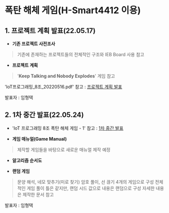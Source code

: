 
# **폭탄 해체 게임(H-Smart4412 이용)**


## **1. 프로젝트 계획 발표(22.05.17)**

 - **기존 프로젝트 사전조사**
>기존에 존재하는 프로젝트들의 전체적인 구조와 IEB Board 사용 참고

 - **프로젝트 계획**
>'**Keep Talking and Nobody Explodes**' 게임 참고


'IoT프로그래밍_8조_20220516.pdf' 참고 : [프로젝트 계획 발표](https://github.com/hyoungteak/IoT_HSmart4412/blob/main/IoT%ED%94%84%EB%A1%9C%EA%B7%B8%EB%9E%98%EB%B0%8D_8%EC%A1%B0_20220516.pdf)

발표자 : 임형택



## **2. 1차 중간 발표(22.05.24)**

 - 'IoT 프로그래밍 8조 폭탄 해체 게임 - 1' 참고 : [1차 중간 발표](https://docs.google.com/document/d/18wyuJe8805JIE2ftS6ue8w0owCxuHiCCFlvMyepP3zM/edit?usp=sharing)

 - **게임 매뉴얼(Game Manual)**
>제작할 게임들을 바탕으로 새로운 매뉴얼 제작 예정

 - **알고리즘 순서도**

 - **랜덤 게임**
>문양 해석, 네모 맞추기(미로 찾기) 암호 풀이, 선 끊기 4개의 게임으로 구성
>전체적인 게임 풀이 틀은 같지만, 랜덤 시드 값으로 내용은 랜덤으로 구성
>자세한 내용은 제작한 문서 참고

발표자 : 임형택
